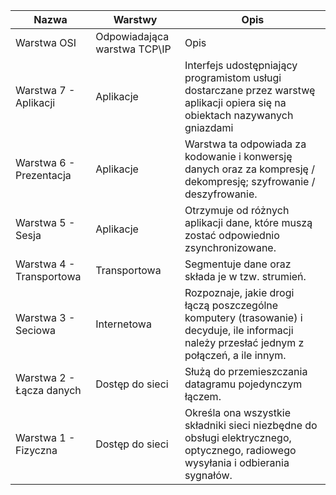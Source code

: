 | Nazwa | Warstwy | Opis |
|-------|---------|------|
| Warstwa OSI | Odpowiadająca warstwa TCP\IP | Opis |
| Warstwa 7 - Aplikacji | Aplikacje | Interfejs udostępniający programistom usługi dostarczane przez warstwę aplikacji opiera się na obiektach nazywanych gniazdami |
| Warstwa 6 - Prezentacja | Aplikacje | Warstwa ta odpowiada za kodowanie i konwersję danych oraz za kompresję / dekompresję; szyfrowanie / deszyfrowanie. |
| Warstwa 5 - Sesja | Aplikacje | Otrzymuje od różnych aplikacji dane, które muszą zostać odpowiednio zsynchronizowane. |
| Warstwa 4 - Transportowa | Transportowa | Segmentuje dane oraz składa je w tzw. strumień. |
| Warstwa 3 - Seciowa | Internetowa | Rozpoznaje, jakie drogi łączą poszczególne komputery (trasowanie) i decyduje, ile informacji należy przesłać jednym z połączeń, a ile innym. |
| Warstwa 2 -  Łącza danych | Dostęp do sieci | Służą do przemieszczania datagramu pojedynczym łączem. | 
| Warstwa 1 - Fizyczna | Dostęp do sieci | Określa ona wszystkie składniki sieci niezbędne do obsługi elektrycznego, optycznego, radiowego wysyłania i odbierania sygnałów. |